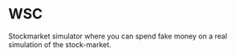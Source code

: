 # WSC
Stockmarket simulator where you can spend fake money on a real simulation of the stock-market.

